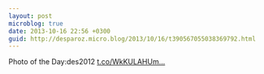 ```yaml
---
layout: post
microblog: true
date: 2013-10-16 22:56 +0300
guid: http://desparoz.micro.blog/2013/10/16/t390567055038369792.html
---
```

Photo of the Day:des2012 [t.co/WkKULAHUm...](http://t.co/WkKULAHUmW)

